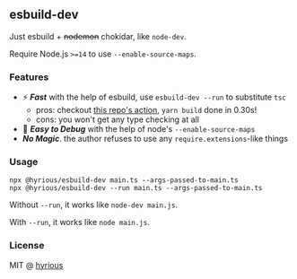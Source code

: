 ## esbuild-dev

Just esbuild + ~~nodemon~~ chokidar, like `node-dev`.

Require Node.js `>=14` to use `--enable-source-maps`.

### Features

- ⚡ **_Fast_** with the help of esbuild, use `esbuild-dev --run` to substitute `tsc`
    - pros: checkout [this repo's action](https://github.com/hyrious/esbuild-dev/runs/1712657624), `yarn build` done in 0.30s!
    - cons: you won't get any type checking at all
- 🐛 **_Easy to Debug_** with the help of node's `--enable-source-maps`
- **_No Magic_**. the author refuses to use any `require.extensions`-like things

### Usage

```shell-session
npx @hyrious/esbuild-dev main.ts --args-passed-to-main.ts
npx @hyrious/esbuild-dev --run main.ts --args-passed-to-main.ts
```

Without `--run`, it works like `node-dev main.js`.

With `--run`, it works like `node main.js`.

### License

MIT @ [hyrious](https://github.com/hyrious)
